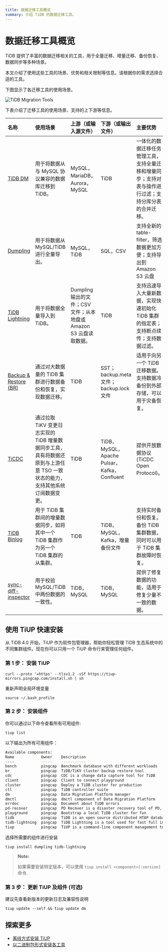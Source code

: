 ```yaml
---
title: 数据迁移工具概览
summary: 介绍 TiDB 的数据迁移工具。
---
```


# 数据迁移工具概览

TiDB 提供了丰富的数据迁移相关的工具，用于全量迁移、增量迁移、备份恢复、数据同步等多种场景。

本文介绍了使用这些工具的场景、优势和相关限制等信息。请根据你的需求选择合适的工具。

下图显示了各迁移工具的使用场景。

![TiDB Migration Tools](https://docs-download.pingcap.com/media/images/docs-cn/migration-tools.png)

下表介绍了迁移工具的使用场景、支持的上下游等信息。

| 名称 | 使用场景 | 上游（或输入源文件） | 下游（或输出文件） |主要优势 | 使用限制 |
|:---|:---|:---|:---|:---|:---|
|  [TiDB DM](/dm/dm-overview.md)|用于将数据从与 MySQL 协议兼容的数据库迁移到 TiDB。  |  MySQL，MariaDB，Aurora，MySQL| TiDB   | 一体化的数据迁移任务管理工具，支持全量迁移和增量同步；支持对表与操作进行过滤；支持分库分表的合并迁移。 |  建议用于 1TB 以内的存量数据迁移。|
| [Dumpling](/dumpling-overview.md) | 用于将数据从 MySQL/TiDB 进行全量导出。| MySQL，TiDB| SQL，CSV  | 支持全新的 table-filter，筛选数据更加方便；支持导出到 Amazon S3 云盘|如果导出后计划往非 TiDB 的数据库恢复，建议使用 Dumpling；如果是往另一个 TiDB 恢复，建议使用 BR。 |
| [TiDB Lightning](/tidb-lightning/tidb-lightning-overview.md)| 用于将数据全量导入到 TiDB。|Dumpling 输出的文件；CSV 文件；从本地盘或 Amazon S3 云盘读取数据。 | TiDB | 支持迅速导入大量新数据，实现快速初始化 TiDB 集群的指定表；支持断点续传；支持数据过滤。| 如果使用 Local-backend 进行数据导入，TiDB Lightning 运行后，TiDB 集群将无法正常对外提供服务。如果你不希望 TiDB 集群的对外服务受到影响，可以参考 TiDB Lightning TiDB-backend 中的硬件需求与部署方式进行数据导入。|
|[Backup & Restore (BR)](/br/backup-and-restore-overview.md) |通过对大数据量的 TiDB 集群进行数据备份和恢复，实现数据迁移。 | TiDB| SST；backup.meta 文件；backup.lock 文件|适用于向另一个 TiDB 迁移数据。支持数据冷备份到外部存储，可以用于灾备恢复。 | BR 恢复到 TiCDC / Drainer 的上游集群时，恢复数据无法由 TiCDC / Drainer 同步到下游。BR 只支持在 new_collations_enabled_on_first_bootstrap 开关值相同的集群之间进行操作。|
| [TiCDC](/ticdc/ticdc-overview.md)| 通过拉取 TiKV 变更日志实现的 TiDB 增量数据同步工具，具有将数据还原到与上游任意 TSO 一致状态的能力，支持其他系统订阅数据变更。|TiDB | TiDB，MySQL，Apache Pulsar，Kafka，Confluent|提供开放数据协议 (TiCDC Open Protocol)。 | TiCDC 只能同步至少存在一个有效索引的表。暂不支持以下场景：暂不支持单独使用 RawKV 的 TiKV 集群。暂不支持在 TiDB 中创建 SEQUENCE 的 DDL 操作和 SEQUENCE 函数。|
|[TiDB Binlog](/tidb-binlog/tidb-binlog-overview.md) | 用于 TiDB 集群间的增量数据同步，如将其中一个 TiDB 集群作为另一个 TiDB 集群的从集群。| TiDB | TiDB，MySQL，Kafka，增量备份文件|支持实时备份和恢复。备份 TiDB 集群数据，同时可以用于 TiDB 集群故障时恢复。 |与部分 TiDB 版本不兼容，不能一起使用。|
|[sync-diff-inspector](/sync-diff-inspector/sync-diff-inspector-overview.md) | 用于校验 MySQL/TiDB 中两份数据的一致性。|TiDB，MySQL | TiDB，MySQL| 提供了修复数据的功能，适用于修复少量不一致的数据。|对于 MySQL 和 TiDB 之间的数据同步不支持在线校验。不支持 JSON、BIT、BINARY、BLOB 等类型的数据。 |

## 使用 TiUP 快速安装

从 TiDB 4.0 开始，TiUP 作为软件包管理器，帮助你轻松管理 TiDB 生态系统中的不同集群组件。现在你可以只用一个 TiUP 命令行来管理任何组件。

### 第 1 步： 安装 TiUP


```shell
curl --proto '=https' --tlsv1.2 -sSf https://tiup-mirrors.pingcap.com/install.sh | sh
```

重新声明全局环境变量


```shell
source ~/.bash_profile
```

### 第 2 步： 安装组件

你可以通过以下命令查看所有可用组件:


```shell
tiup list
```

以下输出为所有可用组件：

```bash
Available components:
Name            Owner    Description
----            -----    -----------
bench           pingcap  Benchmark database with different workloads
br              pingcap  TiDB/TiKV cluster backup restore tool
cdc             pingcap  CDC is a change data capture tool for TiDB
client          pingcap  Client to connect playground
cluster         pingcap  Deploy a TiDB cluster for production
ctl             pingcap  TiDB controller suite
dm              pingcap  Data Migration Platform manager
dmctl           pingcap  dmctl component of Data Migration Platform
errdoc          pingcap  Document about TiDB errors
pd-recover      pingcap  PD Recover is a disaster recovery tool of PD, used to recover the PD cluster which cannot start or provide services normally
playground      pingcap  Bootstrap a local TiDB cluster for fun
tidb            pingcap  TiDB is an open source distributed HTAP database compatible with the MySQL protocol
tidb-lightning  pingcap  TiDB Lightning is a tool used for fast full import of large amounts of data into a TiDB cluster
tiup            pingcap  TiUP is a command-line component management tool that can help to download and install TiDB platform components to the local system
```

选择所需要的组件进行安装


```shell
tiup install dumpling tidb-lightning
```

> **Note:**
>
> 如果需要安装特定版本，可以使用 `tiup install <component>[:version]` 命令.

### 第 3 步： 更新 TiUP 及组件 (可选)

建议先查看新版本的更新日志及兼容性说明


```shell
tiup update --self && tiup update dm
```

## 探索更多

- [离线方式安装 TiUP](/production-deployment-using-tiup.md)
- [以二进制包形式安装各工具](/download-ecosystem-tools.md)
